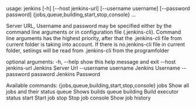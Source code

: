 usage: jenkins [-h] [--host jenkins-url] [--username username]
               [--password password]
               {jobs,queue,building,start,stop,console} ...

Server URL, Username and password may be specified either by the command line
arguments or in configuration file (.jenkins-cli). Command line arguments has
the highest priority, after that the .jenkins-cli file from current folder is
taking into account. If there is no.jenkins-cli file in current folder,
setiings will be read from .jenkins-cli from the programfolder

optional arguments:
  -h, --help            show this help message and exit
  --host jenkins-url    Jenkins Server Url
  --username username   Jenkins Username
  --password password   Jenkins Password

Available commands:
  {jobs,queue,building,start,stop,console}
    jobs                Show all jobs and their status
    queue               Shows builds queue
    building            Build executor status
    start               Start job
    stop                Stop job
    console             Show job history
